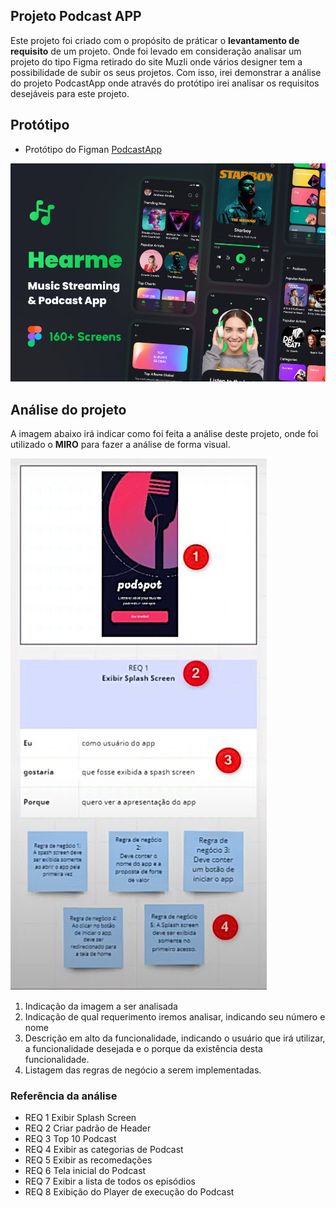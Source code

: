 ## Projeto Podcast APP

Este projeto foi criado com o propósito de práticar o **levantamento de requisito** de um projeto. Onde foi levado em consideração analisar um projeto do tipo Figma retirado do site Muzli onde vários designer tem a possibilidade de subir os seus projetos. Com isso, irei demonstrar a análise do projeto PodcastApp onde através do protótipo irei analisar os requisitos desejáveis para este projeto.


## Protótipo
- Protótipo do Figman [PodcastApp](https://search.muz.li/NDJlOWNhZTNj)
  

![Referencia Protótipo](../img/ref_figma.png)


## Análise do projeto
A imagem abaixo irá indicar como foi feita a análise deste projeto, onde foi utilizado o **MIRO** para fazer a análise de forma visual.

![Referencia Protótipo](./img/ref_analise_1.png)

1. Indicação da imagem a ser analisada
2. Indicação de qual requerimento iremos analisar, indicando seu número e nome 
3. Descrição em alto da funcionalidade, indicando o usuário que irá utilizar, a funcionalidade desejada e o porque da existência desta funcionalidade.
4. Listagem das regras de negócio a serem implementadas.

### Referência da análise

- REQ 1 Exibir Splash Screen
- REQ 2 Criar padrão de Header
- REQ 3 Top 10 Podcast
- REQ 4 Exibir as categorias de Podcast
- REQ 5 Exibir as recomedações
- REQ 6 Tela inicial do Podcast
- REQ 7 Exibir a lista de todos os episódios
- REQ 8 Exibição do Player de execução do Podcast